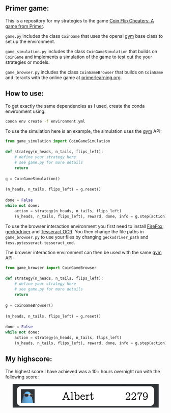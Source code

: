 ## Primer game:

This is a repository for my strategies to the game [Coin Flip Cheaters: A game from Primer](https://www.youtube.com/watch?v=QC91Bf8hQVo).

`game.py` includes the class `CoinGame` that uses the openai [gym](https://github.com/openai/gym/) base class to set up the environment.

`game_simulation.py` includes the class `CoinGameSimulation` that builds on `CoinGame` and implements a simulation of the game to test out the your strategies or models.

`game_browser.py` includes the class `CoinGameBrowser` that builds on `CoinGame` and iteracts with the online game at [primerlearning.org](https://primerlearning.org/).

## How to use:

To get exactly the same dependencies as I used, create the conda environment using:

```bash
conda env create -f environment.yml
```

To use the simulation here is an example, the simulation uses the [gym](https://github.com/openai/gym/) API:

```python
from game_simulation import CoinGameSimulation

def strategy(n_heads, n_tails, flips_left):
    # define your strategy here
    # see game.py for more details
    return 

g = CoinGameSimulation()

(n_heads, n_tails, flips_left) = g.reset()

done = False
while not done:
    action = strategy(n_heads, n_tails, flips_left)
    (n_heads, n_tails, flips_left), reward, done, info = g.step(action)
```	

To use the browser interaction environment you first need to install [FireFox](https://www.mozilla.org/en-US/firefox/new/), [geckodriver](https://github.com/mozilla/geckodriver/releases/) and [Tesseract OCR](https://github.com/tesseract-ocr/tesseract/releases).
You then change the file paths in `game_browser.py` to use your files by changing `geckodriver_path` and `tess.pytesseract.tesseract_cmd`.

The browser interaction environment can then be used with the same [gym](https://github.com/openai/gym/) API:

```python
from game_browser import CoinGameBrowser

def strategy(n_heads, n_tails, flips_left):
    # define your strategy here
    # see game.py for more details
    return 

g = CoinGameBrowser()

(n_heads, n_tails, flips_left) = g.reset()

done = False
while not done:
    action = strategy(n_heads, n_tails, flips_left)
    (n_heads, n_tails, flips_left), reward, done, info = g.step(action)
```	

## My highscore:

The highest score I have achieved was a 10+ hours overnight run with the following score:

<p align="center" title = "My highscore">
  <img src="highscore.png" />
</p>
